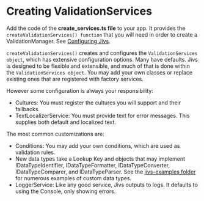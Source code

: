 # Creating ValidationServices
Add the code of the **create_services.ts file** to your app. It provides the `createValidationServices() function` that you will need in order to create a ValidationManager. See [Configuring Jivs](../README.md#configuring-jivs).


`createValidationServices()` creates and configures the `ValidationServices object`, which has extensive configuration options. Many have defaults.
Jivs is designed to be flexible and extensible, and much of that is done within the `ValidationServices object`. You may add your own classes or replace existing ones
that are registered with factory services.

However some configuration is always your responsibility:
- Cultures: You must register the cultures you will support and their fallbacks.
- TextLocalizerService: You must provide text for error messages. This supplies both default and localized text.

The most common customizations are:
- Conditions: You may add your own conditions, which are used as validation rules.
- New data types take a Lookup Key and objects that may implement IDataTypeIdentifier, IDataTypeFormatter,
  IDataTypeConverter, IDataTypeComparer, and IDataTypeParser.
  See the [jivs-examples folder](..\packages\jivs-examples) for numerous examples of custom data types.
- LoggerService: Like any good service, Jivs outputs to logs. It defaults to using the Console, only showing errors. 